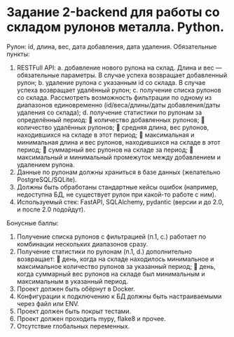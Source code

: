 # Задание 2-backend для работы со складом рулонов металла. Python.

Рулон: id, длина, вес, дата добавления, дата удаления.
Обязательные пункты:
1. RESTFull API:
a. добавление нового рулона на склад. Длина и вес — обязательные 
параметры. В случае успеха возвращает добавленный рулон;
b. удаление рулона с указанным id со склада. В случае успеха возвращает 
удалённый рулон;
c. получение списка рулонов со склада. Рассмотреть возможность 
фильтрации по одному из диапазонов единовременно (id/веса/длины/даты 
добавления/даты удаления со склада);
d. получение статистики по рулонам за определённый период:
 количество добавленных рулонов;
 количество удалённых рулонов;
 средняя длина, вес рулонов, находившихся на складе в этот период;
 максимальная и минимальная длина и вес рулонов, находившихся на 
складе в этот период;
 суммарный вес рулонов на складе за период;
 максимальный и минимальный промежуток между добавлением и 
удалением рулона.
2. Данные по рулонам должны храниться в базе данных (желательно 
PostgreSQL/SQLite).
3. Должны быть обработаны стандартные кейсы ошибок (например, недоступна 
БД, не существует рулон при какой-то работе с ним).
4. Используемый стек: FastAPI, SQLAlchemy, pydantic (версии и до 2.0, и после 2.0 
подойдут).

Бонусные баллы:
1. Получение списка рулонов с фильтрацией (п.1, с.) работает по комбинации 
нескольких диапазонов сразу.
2. Получение статистики по рулонам (п.1, d.) дополнительно возвращает: 
 день, когда на складе находилось минимальное и максимальное 
количество рулонов за указанный период;
 день, когда суммарный вес рулонов на складе был минимальным и 
максимальным в указанный период.
3. Проект должен быть обёрнут в Docker.
4. Конфигурации к подключению к БД должны быть настраиваемыми через файл 
или ENV.
5. Проект должен быть покрыт тестами.
6. Проект должен проходить mypy, flake8 и прочее.
7. Отсутствие глобальных переменных.
